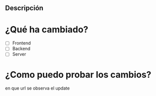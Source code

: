 ## Descripción

# ¿Qué ha cambiado?
- [ ] Frontend
- [ ] Backend
- [ ] Server

# ¿Como puedo probar los cambios?
en que url se observa el update

